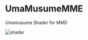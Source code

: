 # UmaMusumeMME
Umamusume Shader for MMD

![shader](https://github.com/croakfang/UmaMusumeMME/assets/32562737/508479a2-44d5-4fbf-9633-a4835d6a7d5b)
